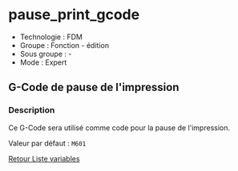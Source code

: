 # pause_print_gcode

* Technologie : FDM
* Groupe : Fonction - édition
* Sous groupe : -
* Mode : Expert

## G-Code de pause de l'impression

### Description

Ce G-Code sera utilisé comme code pour la pause de l'impression.

Valeur par défaut : `M601`

[Retour Liste variables](variable_list.md)